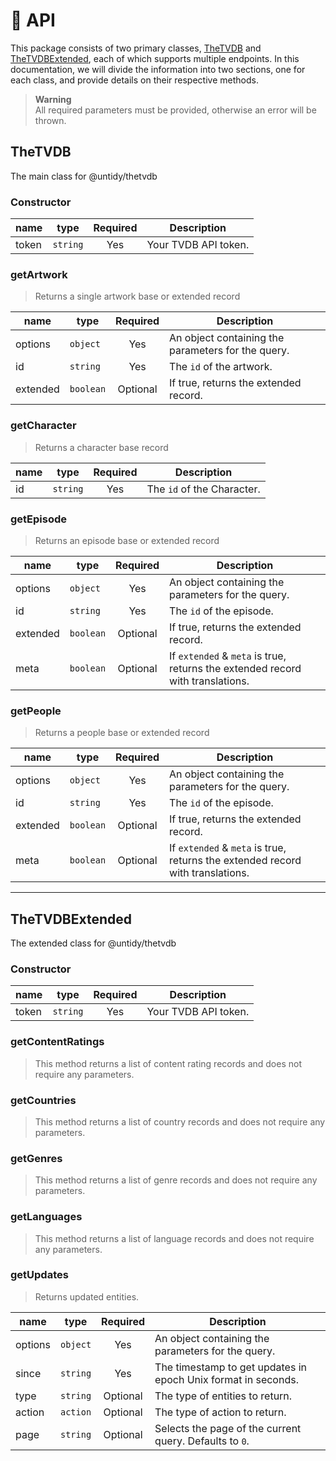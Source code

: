 # :rocket: API

This package consists of two primary classes, [TheTVDB](#thetvdb) and
[TheTVDBExtended](#thetvdbextended), each of which supports multiple endpoints. In this
documentation, we will divide the information into two sections, one for each class, and provide
details on their respective methods.

> **Warning**  
> All required parameters must be provided, otherwise an error will be thrown.

## TheTVDB

The main class for @untidy/thetvdb

### Constructor

| name  | type     | Required | Description          |
| ----- | -------- | :------: | -------------------- |
| token | `string` |   Yes    | Your TVDB API token. |

### getArtwork

> Returns a single artwork base or extended record

| name     | type      | Required | Description                                        |
| -------- | --------- | :------: | -------------------------------------------------- |
| options  | `object`  |   Yes    | An object containing the parameters for the query. |
| id       | `string`  |   Yes    | The `id` of the artwork.                           |
| extended | `boolean` | Optional | If true, returns the extended record.              |

### getCharacter

> Returns a character base record

| name | type     | Required | Description                |
| ---- | -------- | :------: | -------------------------- |
| id   | `string` |   Yes    | The `id` of the Character. |

### getEpisode

> Returns an episode base or extended record

| name     | type      | Required | Description                                                                    |
| -------- | --------- | :------: | ------------------------------------------------------------------------------ |
| options  | `object`  |   Yes    | An object containing the parameters for the query.                             |
| id       | `string`  |   Yes    | The `id` of the episode.                                                       |
| extended | `boolean` | Optional | If true, returns the extended record.                                          |
| meta     | `boolean` | Optional | If `extended` & `meta` is true, returns the extended record with translations. |

### getPeople

> Returns a people base or extended record

| name     | type      | Required | Description                                                                    |
| -------- | --------- | :------: | ------------------------------------------------------------------------------ |
| options  | `object`  |   Yes    | An object containing the parameters for the query.                             |
| id       | `string`  |   Yes    | The `id` of the episode.                                                       |
| extended | `boolean` | Optional | If true, returns the extended record.                                          |
| meta     | `boolean` | Optional | If `extended` & `meta` is true, returns the extended record with translations. |

---

## TheTVDBExtended

The extended class for @untidy/thetvdb

### Constructor

| name  | type     | Required | Description          |
| ----- | -------- | :------: | -------------------- |
| token | `string` |   Yes    | Your TVDB API token. |

### getContentRatings

> This method returns a list of content rating records and does not require any parameters.

### getCountries

> This method returns a list of country records and does not require any parameters.

### getGenres

> This method returns a list of genre records and does not require any parameters.

### getLanguages

> This method returns a list of language records and does not require any parameters.

### getUpdates

> Returns updated entities.

| name    | type     | Required | Description                                                   |
| ------- | -------- | :------: | ------------------------------------------------------------- |
| options | `object` |   Yes    | An object containing the parameters for the query.            |
| since   | `string` |   Yes    | The timestamp to get updates in epoch Unix format in seconds. |
| type    | `string` | Optional | The type of entities to return.                               |
| action  | `action` | Optional | The type of action to return.                                 |
| page    | `string` | Optional | Selects the page of the current query. Defaults to `0`.       |
